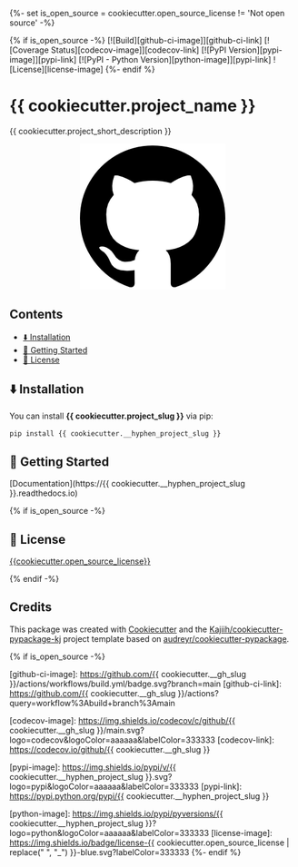 {%- set is_open_source = cookiecutter.open_source_license != 'Not open source' -%}

{% if is_open_source -%}
[![Build][github-ci-image]][github-ci-link]
[![Coverage Status][codecov-image]][codecov-link]
[![PyPI Version][pypi-image]][pypi-link]
[![PyPI - Python Version][python-image]][pypi-link]
![License][license-image]
{%- endif %}

# {{ cookiecutter.project_name }}

{{ cookiecutter.project_short_description }}

<p align="center">
  <img src="media/package_illustration.png" alt="Illustration">
</p>

## Contents <!-- omit from toc -->

- [⬇️ Installation](#️-installation)
- [🏃 Getting Started](#-getting-started)
- [🧾 License](#-license)

## ⬇️ Installation

You can install **{{ cookiecutter.project_slug }}** via pip:

```bash
pip install {{ cookiecutter.__hyphen_project_slug }}
```

<!-- ### Requirements -->

## 🏃 Getting Started

[Documentation](https://{{ cookiecutter.__hyphen_project_slug }}.readthedocs.io)

<!-- ## 📔 Citation -->

{% if is_open_source -%}

## 🧾 License

[{{cookiecutter.open_source_license}}](LICENSE)

{% endif -%}

<!-- ## 🤝 Contributing -->

## Credits <!-- omit from toc -->

This package was created with [Cookiecutter](https://github.com/audreyr/cookiecutter) and the [Kajiih/cookiecutter-pypackage-kj](https://github.com/Kajiih/cookiecutter-pypackage-kj) project template based on  [audreyr/cookiecutter-pypackage](https://github.com/audreyr/cookiecutter-pypackage).

{% if is_open_source -%}
<!-- Links -->
[github-ci-image]: https://github.com/{{ cookiecutter.__gh_slug }}/actions/workflows/build.yml/badge.svg?branch=main
[github-ci-link]: https://github.com/{{ cookiecutter.__gh_slug }}/actions?query=workflow%3Abuild+branch%3Amain

[codecov-image]: https://img.shields.io/codecov/c/github/{{ cookiecutter.__gh_slug }}/main.svg?logo=codecov&logoColor=aaaaaa&labelColor=333333
[codecov-link]: https://codecov.io/github/{{ cookiecutter.__gh_slug }}

[pypi-image]: https://img.shields.io/pypi/v/{{ cookiecutter.__hyphen_project_slug }}.svg?logo=pypi&logoColor=aaaaaa&labelColor=333333
[pypi-link]: https://pypi.python.org/pypi/{{ cookiecutter.__hyphen_project_slug }}

[python-image]: https://img.shields.io/pypi/pyversions/{{ cookiecutter.__hyphen_project_slug }}?logo=python&logoColor=aaaaaa&labelColor=333333
[license-image]: https://img.shields.io/badge/license-{{ cookiecutter.open_source_license | replace(" ", "_") }}-blue.svg?labelColor=333333
{%- endif %}
